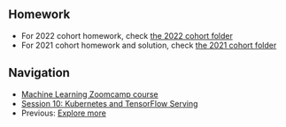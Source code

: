 ## Homework

* For 2022 cohort homework, check [the 2022 cohort folder](../cohorts/2022/)
* For 2021 cohort homework and solution, check [the 2021 cohort folder](../cohorts/2021/10-kubernetes/)


## Navigation

* [Machine Learning Zoomcamp course](../)
* [Session 10: Kubernetes and TensorFlow Serving](./)
* Previous: [Explore more](10-explore-more.md)